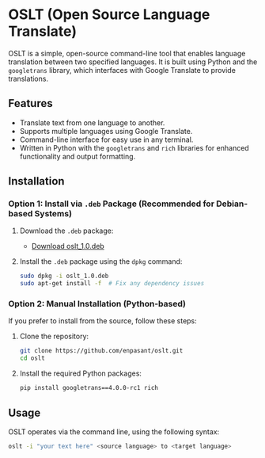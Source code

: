 # OSLT (Open Source Language Translate)

OSLT is a simple, open-source command-line tool that enables language translation between two specified languages. It is built using Python and the `googletrans` library, which interfaces with Google Translate to provide translations.

## Features

- Translate text from one language to another.
- Supports multiple languages using Google Translate.
- Command-line interface for easy use in any terminal.
- Written in Python with the `googletrans` and `rich` libraries for enhanced functionality and output formatting.

## Installation

### Option 1: Install via `.deb` Package (Recommended for Debian-based Systems)

1. Download the `.deb` package:

   - [Download oslt_1.0.deb](https://github.com/enpasant/oslt/releases/download/1.0/oslt_1.0.deb)

2. Install the `.deb` package using the `dpkg` command:

    ```bash
    sudo dpkg -i oslt_1.0.deb
    sudo apt-get install -f  # Fix any dependency issues
    ```

### Option 2: Manual Installation (Python-based)

If you prefer to install from the source, follow these steps:

1. Clone the repository:

    ```bash
    git clone https://github.com/enpasant/oslt.git
    cd oslt
    ```

2. Install the required Python packages:

    ```bash
    pip install googletrans==4.0.0-rc1 rich
    ```

## Usage

OSLT operates via the command line, using the following syntax:

```bash
oslt -i "your text here" <source language> to <target language>

